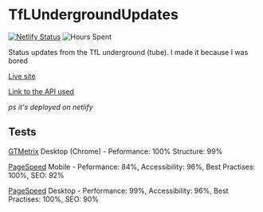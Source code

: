 # TfLUndergroundUpdates
[![Netlify Status](https://api.netlify.com/api/v1/badges/9d1be666-7266-434d-8eac-a012ce7864df/deploy-status)](https://app.netlify.com/sites/tflunderground/deploys)
![Hours Spent](https://img.shields.io/badge/Hours%20spent%20coding-6.5-brightgreen)

Status updates from the TfL underground (tube).
I made it because I was bored

[Live site](https://tflunderground.deveroonie.xyz)

[Link to the API used](https://github.com/cxllm/tfl-status-api)

*ps it's deployed on netlify*

## Tests
[GTMetrix](https://gtmetrix.com) Desktop (Chrome) - Peformance: 100% Structure: 99%

[PageSpeed](https://pagespeed.web.dev) Mobile - Peformance: 84%, Accessibility: 96%, Best Practises: 100%, SEO: 92%

[PageSpeed](https://pagespeed.web.dev) Desktop - Performance: 99%, Accessibility: 96%, Best Practises: 100%, SEO: 90%
